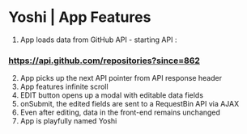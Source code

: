 

Yoshi | App Features
====================

1. App loads data from GitHub API - starting API :

### https://api.github.com/repositories?since=862

2. App picks up the next API pointer from API response header
3. App features infinite scroll
4. EDIT button opens up a modal with editable data fields
5. onSubmit, the edited fields are sent to a RequestBin API via AJAX
6. Even after editing, data in the front-end remains unchanged
7. App is playfully named Yoshi